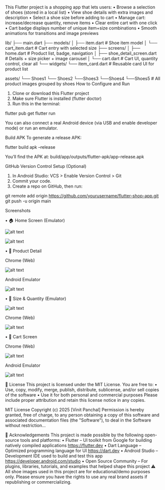 This Flutter project is a shopping app that lets users:
•	Browse a selection of shoes (stored in a local list)
•	View shoe details with extra images and description
•	Select a shoe size before adding to cart
•	Manage cart: increase/decrease quantity, remove items
•	Clear entire cart with one click
•	Cart badge displays number of unique item+size combinations
•	Smooth animations for transitions and image previews

lib/
├── main.dart
├── models/
│   ├── item.dart             # Shoe item model
│   └── cart_item.dart        # Cart entry with selected size
├── screens/
│   ├── home.dart      # Product list, badge, navigation
│   ├── shoe_detail_screen.dart # Details + size picker + image carousel
│   └── cart.dart      # Cart UI, quantity control, clear all
└── widgets/
    └── item_card.dart        # Reusable card UI for product list

assets/
└── Shoes1
└── Shoes2
└──Shoes3
└──Shoes4
└──Shoes5       # All product images grouped by shoes
How to Configure and Run
1.	Clone or download this Flutter project
2.	Make sure Flutter is installed (flutter doctor)
3.	Run this in the terminal:

flutter pub get
flutter run

You can also connect a real Android device (via USB and enable developer mode) or run an emulator.

Build APK
To generate a release APK:

flutter build apk –release

You’ll find the APK at:
build/app/outputs/flutter-apk/app-release.apk

GitHub Version Control Setup (Optional)
1.	In Android Studio:
VCS > Enable Version Control > Git
2.	Commit your code.
3.	Create a repo on GitHub, then run:

git remote add origin https://github.com/yourusername/flutter-shop-app.git
git push -u origin main

Screenshots

•	🏠 Home Screen (Emulator)

 ![alt text](image.png)

 ![alt text](image-7.png)

•	👟 Product Detail

  Chrome (Web)

 ![alt text](image-8.png)

  Android Emulator

 ![alt text](image-9.png)

•	🔢 Size & Quantity (Emulator)

 ![alt text](image-10.png)

 Chrome (Web)

 ![alt text](image-11.png)

•	🛒 Cart Screen 

 Chrome (Web)

 ![alt text](image-12.png)

 Android Emulator

 ![alt text](image-13.png)

📄 License
This project is licensed under the MIT License. You are free to:
•	Use, copy, modify, merge, publish, distribute, sublicense, and/or sell copies of the software
•	Use it for both personal and commercial purposes
Please include proper attribution and retain this license notice in any copies.

MIT License
Copyright (c) 2025 [Vinit Panchal]
Permission is hereby granted, free of charge, to any person obtaining a copy
of this software and associated documentation files (the "Software"), to deal
in the Software without restriction...

🙏 Acknowledgements
This project is made possible by the following open-source tools and platforms:
•	Flutter – UI toolkit from Google for building natively compiled applications
https://flutter.dev
•	Dart Language – Optimized programming language for UI
https://dart.dev
•	Android Studio – Development IDE used to build and test this app
https://developer.android.com/studio
•	Open Source Community – For plugins, libraries, tutorials, and examples that helped shape this project
⚠️ All shoe images used in this project are for educational/demo purposes only. Please ensure you have the rights to use any real brand assets if republishing or commercializing.
